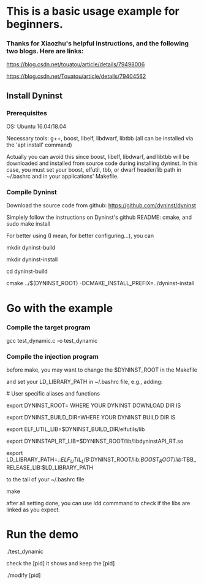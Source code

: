 # This is a basic usage example for beginners.

### Thanks for Xiaozhu's helpful instructions, and the following two blogs. Here are links:
https://blog.csdn.net/touatou/article/details/79498006

https://blog.csdn.net/Touatou/article/details/79404562

## Install Dyninst

### Prerequisites
OS: Ubuntu 16.04/18.04

Necessary tools: g++, boost, libelf, libdwarf, libtbb (all can be installed via the 'apt install' command)

Actually you can avoid this since boost, libelf, libdwarf, and libtbb will be downloaded and installed from source code during installing dyninst. In this case, you must set your boost, elfutil, tbb, or dwarf header/lib path in ~/.bashrc and in your applications' Makefile.

### Compile Dyninst
Download the source code from github:
https://github.com/dyninst/dyninst

Simplely follow the instructions on Dyninst's github README: cmake, and sudo make install

For better using (I mean, for better configuring...), you can

mkdir dyninst-build

mkdir dyninst-install

cd dyninst-build

cmake ../$(DYNINST_ROOT) -DCMAKE_INSTALL_PREFIX=../dyninst-install

# Go with the example

### Compile the target program
gcc test_dynamic.c -o test_dynamic

### Compile the injection program
before make, you may want to change the $DYNINST_ROOT in the Makefile

and set your LD_LIBRARY_PATH in ~/.bashrc file, e.g., adding: 


\# User specific aliases and functions

export DYNINST_ROOT= WHERE YOUR DYNINST DOWNLOAD DIR IS

export DYNINST_BUILD_DIR=WHERE YOUR DYNINST BUILD DIR IS

export ELF_UTIL_LIB=$DYNINST_BUILD_DIR/elfutils/lib

export DYNINSTAPI_RT_LIB=$DYNINST_ROOT/lib/libdyninstAPI_RT.so

export LD_LIBRARY_PATH=.:$ELF_UTIL_LIB:$DYNINST_ROOT/lib:$BOOST_ROOT/lib:$TBB_RELEASE_LIB:$LD_LIBRARY_PATH


to the tail of your ~/.bashrc file

make

after all setting done, you can use ldd commmand to check if the libs are linked as you expect.

# Run the demo
./test_dynamic

check the [pid] it shows and keep the [pid]

./modify [pid]
